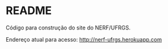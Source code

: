 # README

Código para construção do site do NERF/UFRGS.

Endereço atual para acesso: http://nerf-ufrgs.herokuapp.com
